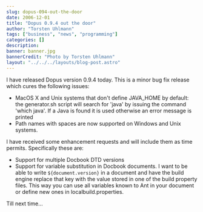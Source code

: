 ```yaml
---
slug: dopus-094-out-the-door
date: 2006-12-01
title: "Dopus 0.9.4 out the door"
author: "Torsten Uhlmann"
tags: ["business", "news", "programming"]
categories: []
description:
banner: banner.jpg
bannerCredit: "Photo by Torsten Uhlmann"
layout: "../../../layouts/blog-post.astro"
---
```


I have released Dopus version 0.9.4 today. This is a minor bug fix release which cures the following issues:

-   MacOS X and Unix systems that don't define JAVA\_HOME by default: the generator.sh script will search for 'java' by issuing the command 'which java'. If a Java is found it is used otherwise an error message is printed
-   Path names with spaces are now supported on Windows and Unix systems.

I have received some enhancement requests and will include them as time permits. Specifically these are:

-   Support for multiple Docbook DTD versions
-   Support for variable substitution in Docbook documents. I want to be able to write `${document.version}` in a document and have the build engine replace that key with the value stored in one of the build property files. This way you can use all variables known to Ant in your document or define new ones in localbuild.properties.

Till next time...
